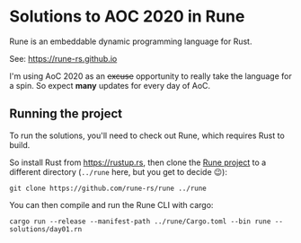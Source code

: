 # Solutions to AOC 2020 in Rune

Rune is an embeddable dynamic programming language for Rust.

See: https://rune-rs.github.io

I'm using AoC 2020 as an ~~excuse~~ opportunity to really take the language for
a spin. So expect **many** updates for every day of AoC.

## Running the project

To run the solutions, you'll need to check out Rune, which requires Rust to
build.

So install Rust from https://rustup.rs, then clone the [Rune project] to a
different directory (`../rune` here, but you get to decide 😉):

```
git clone https://github.com/rune-rs/rune ../rune
```

You can then compile and run the Rune CLI with cargo:

```
cargo run --release --manifest-path ../rune/Cargo.toml --bin rune -- solutions/day01.rn
```

[Rune project]: https://github.com/rune-rs/rune
